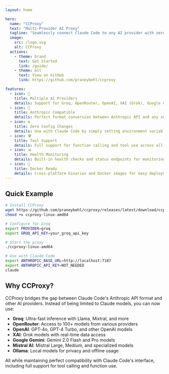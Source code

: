 ```yaml
---
layout: home

hero:
  name: "CCProxy"
  text: "Multi-Provider AI Proxy"
  tagline: "Seamlessly connect Claude Code to any AI provider with zero configuration changes"
  image:
    src: /logo.svg
    alt: CCProxy
  actions:
    - theme: brand
      text: Get Started
      link: /guide/
    - theme: alt
      text: View on GitHub
      link: https://github.com/praneybehl/ccproxy

features:
  - icon: 🚀
    title: Multiple AI Providers
    details: Support for Groq, OpenRouter, OpenAI, XAI (Grok), Google Gemini, Mistral AI, and Ollama
  - icon: 🔄
    title: Anthropic Compatible
    details: Perfect format conversion between Anthropic API and any supported provider
  - icon: ⚙️
    title: Zero Config Changes
    details: Use with Claude Code by simply setting environment variables
  - icon: 🛠️
    title: Tool Support
    details: Full support for function calling and tool use across all providers
  - icon: 📊
    title: Health Monitoring
    details: Built-in health checks and status endpoints for monitoring
  - icon: 🐳
    title: Docker Ready
    details: Cross-platform binaries and Docker images for easy deployment
---
```


## Quick Example

```bash
# Install CCProxy
wget https://github.com/praneybehl/ccproxy/releases/latest/download/ccproxy-linux-amd64
chmod +x ccproxy-linux-amd64

# Configure for Groq
export PROVIDER=groq
export GROQ_API_KEY=your_groq_api_key

# Start the proxy
./ccproxy-linux-amd64

# Use with Claude Code
export ANTHROPIC_BASE_URL=http://localhost:7187
export ANTHROPIC_API_KEY=NOT_NEEDED
claude
```

## Why CCProxy?

CCProxy bridges the gap between Claude Code's Anthropic API format and other AI providers. Instead of being limited to Claude models, you can now use:

- **Groq**: Ultra-fast inference with Llama, Mixtral, and more
- **OpenRouter**: Access to 100+ models from various providers
- **OpenAI**: GPT-4o, GPT-4 Turbo, and other OpenAI models
- **XAI**: Grok models with real-time data access
- **Google Gemini**: Gemini 2.0 Flash and Pro models
- **Mistral AI**: Mistral Large, Medium, and specialized models
- **Ollama**: Local models for privacy and offline usage

All while maintaining perfect compatibility with Claude Code's interface, including full support for tool calling and function use.